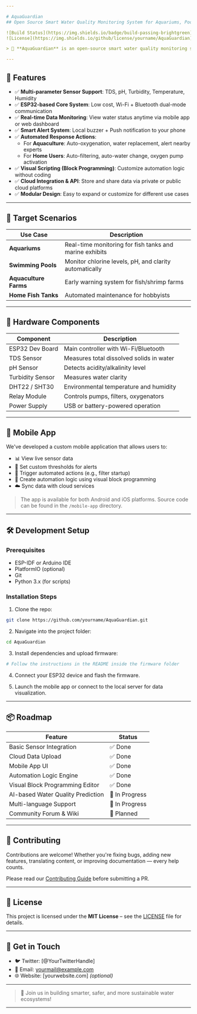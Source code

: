 ```yaml
---

# AquaGuardian  
## Open Source Smart Water Quality Monitoring System for Aquariums, Pools & Aquaculture

![Build Status](https://img.shields.io/badge/build-passing-brightgreen)  
![License](https://img.shields.io/github/license/yourname/AquaGuardian)  

> 🌊 **AquaGuardian** is an open-source smart water quality monitoring system based on ESP32, designed for aquariums, swimming pools, and aquaculture environments. It integrates TDS, pH, turbidity, temperature, and humidity sensors to provide real-time water data with automated alerts, cloud connectivity, and mobile app support.

---
```


## 📌 Features

- ✅ **Multi-parameter Sensor Support**: TDS, pH, Turbidity, Temperature, Humidity
- ✅ **ESP32-based Core System**: Low cost, Wi-Fi + Bluetooth dual-mode communication
- ✅ **Real-time Data Monitoring**: View water status anytime via mobile app or web dashboard
- ✅ **Smart Alert System**: Local buzzer + Push notification to your phone
- ✅ **Automated Response Actions**:
  - For **Aquaculture**: Auto-oxygenation, water replacement, alert nearby experts
  - For **Home Users**: Auto-filtering, auto-water change, oxygen pump activation
- ✅ **Visual Scripting (Block Programming)**: Customize automation logic without coding
- ✅ **Cloud Integration & API**: Store and share data via private or public cloud platforms
- ✅ **Modular Design**: Easy to expand or customize for different use cases

---

## 🧠 Target Scenarios

| Use Case        | Description |
|------------------|-------------|
| **Aquariums**     | Real-time monitoring for fish tanks and marine exhibits |
| **Swimming Pools** | Monitor chlorine levels, pH, and clarity automatically |
| **Aquaculture Farms** | Early warning system for fish/shrimp farms |
| **Home Fish Tanks** | Automated maintenance for hobbyists |

---

## 🔧 Hardware Components

| Component           | Description |
|---------------------|-------------|
| ESP32 Dev Board     | Main controller with Wi-Fi/Bluetooth |
| TDS Sensor          | Measures total dissolved solids in water |
| pH Sensor           | Detects acidity/alkalinity level |
| Turbidity Sensor    | Measures water clarity |
| DHT22 / SHT30       | Environmental temperature and humidity |
| Relay Module        | Controls pumps, filters, oxygenators |
| Power Supply        | USB or battery-powered operation |

---

## 📱 Mobile App

We've developed a custom mobile application that allows users to:

- 📊 View live sensor data
- 🚨 Set custom thresholds for alerts
- 🔄 Trigger automated actions (e.g., filter startup)
- 🧩 Create automation logic using visual block programming
- ☁️ Sync data with cloud services

> The app is available for both Android and iOS platforms. Source code can be found in the `/mobile-app` directory.

---

## 🛠️ Development Setup

### Prerequisites

- ESP-IDF or Arduino IDE
- PlatformIO (optional)
- Git
- Python 3.x (for scripts)

### Installation Steps

1. Clone the repo:

```bash
git clone https://github.com/yourname/AquaGuardian.git
```

2. Navigate into the project folder:

```bash
cd AquaGuardian
```

3. Install dependencies and upload firmware:

```bash
# Follow the instructions in the README inside the firmware folder
```

4. Connect your ESP32 device and flash the firmware.

5. Launch the mobile app or connect to the local server for data visualization.

---

## 📦 Roadmap

| Feature                          | Status |
|----------------------------------|--------|
| Basic Sensor Integration         | ✅ Done |
| Cloud Data Upload                | ✅ Done |
| Mobile App UI                    | ✅ Done |
| Automation Logic Engine          | ✅ Done |
| Visual Block Programming Editor  | ✅ Done |
| AI-based Water Quality Prediction| 🚧 In Progress |
| Multi-language Support           | 🚧 In Progress |
| Community Forum & Wiki           | 🚀 Planned |

---

## 🤝 Contributing

Contributions are welcome! Whether you're fixing bugs, adding new features, translating content, or improving documentation — every help counts.

Please read our [Contributing Guide](CONTRIBUTING.md) before submitting a PR.

---

## 📜 License

This project is licensed under the **MIT License** – see the [LICENSE](LICENSE) file for details.

---

## 💬 Get in Touch

- 🐦 Twitter: [@YourTwitterHandle]
- 📧 Email: yourmail@example.com
- 🌐 Website: [yourwebsite.com] *(optional)*

---

> 🙌 Join us in building smarter, safer, and more sustainable water ecosystems!

---